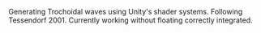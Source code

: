 Generating Trochoidal waves using Unity's shader systems.  Following Tessendorf 2001.
Currently working without floating correctly integrated.
